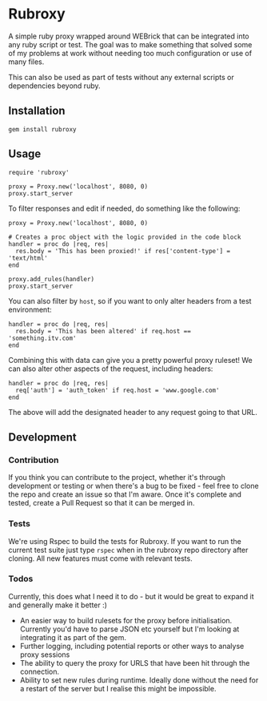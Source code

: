 # Rubroxy

A simple ruby proxy wrapped around WEBrick that can be integrated into any ruby script or test. The goal was to make something that solved some of my problems at work without needing too much configuration or use of many files.

This can also be used as part of tests without any external scripts or dependencies beyond ruby.

## Installation

`gem install rubroxy`

## Usage

```
require 'rubroxy'

proxy = Proxy.new('localhost', 8080, 0)
proxy.start_server
```

To filter responses and edit if needed, do something like the following:

```
proxy = Proxy.new('localhost', 8080, 0)

# Creates a proc object with the logic provided in the code block
handler = proc do |req, res|
  res.body = 'This has been proxied!' if res['content-type'] = 'text/html'
end

proxy.add_rules(handler)
proxy.start_server
```

You can also filter by `host`, so if you want to only alter headers from a test environment:

```
handler = proc do |req, res|
  res.body = 'This has been altered' if req.host == 'something.itv.com'
end
```

Combining this with data can give you a pretty powerful proxy ruleset! We can also alter other aspects of the request, including headers:

```
handler = proc do |req, res|
  req['auth'] = 'auth_token' if req.host = 'www.google.com'
end
```

The above will add the designated header to any request going to that URL.

## Development

### Contribution

If you think you can contribute to the project, whether it's through development or testing or when there's a bug to be fixed - feel free to clone the repo and create an issue so that I'm aware. Once it's complete and tested, create a Pull Request so that it can be merged in.

### Tests

We're using Rspec to build the tests for Rubroxy. If you want to run the current test suite just type `rspec` when in the rubroxy repo directory after cloning. All new features must come with relevant tests.

### Todos

Currently, this does what I need it to do - but it would be great to expand it and generally make it better :)

- An easier way to build rulesets for the proxy before initialisation. Currently you'd have to parse JSON etc yourself but I'm looking at integrating it as part of the gem.
- Further logging, including potential reports or other ways to analyse proxy sessions
- The ability to query the proxy for URLS that have been hit through the connection.
- Ability to set new rules during runtime. Ideally done without the need for a restart of the server but I realise this might be impossible.
